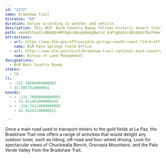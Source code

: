 ```yaml
---
id: "2172"
name: Bradshaw Trail
distance: "65"
duration: Varies according to weather and vehicle.
description: This BLM  Back Country Byway follows historic desert trails steeped in western lore and showcasing spectacular scenery.
path: ebokEhtqaU[sBWk@QiHM{NgGcdAo@qMeAgNwCcU_AaP]gDqSo|ADs@bEoTDcFhAwTEwByB{Ew@gCK_CJsDKaHRyGbDwMh@yJ`@_EB}EsA_L_BcIwF}U}B}IyDwU}@gBQyAIaHqEc[i@{ByBmNiFkQcBsGw@{Gk@kJ]{JaAcGoAgEaDeGmH{QoCwF}IgPkCsD}@}@yCuBmBkBmJiKgDyBgI{NgEaC}FgEmCwAk@m@wGwN}BeGy@{D[yCIyENyFEoBgAaEcDyOe@y@wEmGuNeYcCgDyA_DcDyFo@uAiA}EqHkQaGuSsBgEsCgEi@sByAyDy@mDkDoIm@}Cm@iBcI_QqHkV}AiEkIw\QmBi@qCcDgKwCiFuAqB}CoGwC_J{CsImAiCaEgGe@mAlC_CtAk@XWlBcEt@kCnCuEpBaGTeB^}@rBaCh@eAn@gBhAoGr@kHEo@Ok@m@_AaIsJe@{@Ie@YeC[oFV}EAiATwCEe@m@gBUmBBg@Te@lBmCXy@dAkBx@_Cr@iE`@kEv@mC`@eCv@{@dDsB`@_@lEoGdAkCvCsC`@WfAGbAy@t@_@lDqD~@o@hCgCjG}DzAs@fCmBbCsCZq@r@uCbB_CvFgEnDeD`Am@rGgCfCg@j@WrAmAt@cAzGoGlDyFxAcDhAeB~CyC`D{BxFcHx@g@`Ey@hA_@bA{@x@kAxAmAxHeElAgDhBsC|AgExEmG|BsBnBgC|BgGlAkJbCqKhDiRtAeGViFDkHOmCg@cE{Cu^yA}Jm@eDm@aBa@eD?mALqB[{B]yGCuDO_E_@sEi@mD]mF_@aDEsBcAgPHmDi@oJ_@_DUuL?aLMgC?eFY{PB{Dg@uNLaHm@cLEoQLkAb@qAPuABsJn@yDt@uH?mFb@uFBeJZiERyFx@yG@oCXwCH{CZmDNkFb@gCxD{a@a@sCDcAf@_C~BiJNsA`AyEpA{EhBoJNqAEaAd@_CbB_FrAsCZgAo@gDEwBP{BNk@dEcJ~DyFh@aAHkCZyC|@mChAeCxAmG|@aGhA{DnB{CnA_D|@iAJi@EqAeAeCCmFi@gCO{Db@eFnCgEb@kAh@{BZyBzEoIx@wBhBcBZq@vCmIhDgI|DoG~CuIrKiTxBeGx@uAdBsHvAqBnBiFNq@B{CDi@x@}BX_C^_B`CuGGuMFeDJsBx@{EZu@`A[t@s@Zm@n@oBvBiBP_@P_C@eDJu@MgFFkAnAyG\mAxDsFX_AHu@TeGXaEu@gE@sA\e@tAWhAy@b@s@hBsEXsA^{JUyDAcDTyAv@_Dp@qETwKdA_CF_ACaBc@cEo@uCOaAGgDaAiFy@mWHyC~A{PR{@nA_E~@yDjAkCFy@BuEzBoNpAgJnAaGXsBh@gBj@kAb@qDJa@^aApAoBTy@x@kHXqGDuEHg@d@oAbAkIXwAJaERc@hBuBx@gEHsAHwDpA{FLmASyBAeCmAsGHm@X[dB_@l@_@~BmErCmEh@_B|AaDNc@n@sF|BqHZkDXoFn@yDfBqE^oBp@_ChFaNx@gBfCyD`BmElCeEdB}Fx@qBrCmD|G}K|@_F^qAvDoIhByBhCmFr@eA~AgBlAgDn@mAhDeD~BaHlAeFnAcBfA}B~AsBhAaCd@s@lDwD`IoLhBaCbDqDjFaMxDcE|CaE|EsEhCeDlAeAbDmBrCoCxC_CvCyEdBmA|AgC|BeCnD}ClEgCxAyCvFoIxAkCtIiHhCkDrJuEv@MrBFrBq@^A~C|@lAN`H^d@YvA_Bz@e@bBcBhEmDvAkC|AaBn@qAf@eCzBcO|EmI~BaDxDoKxA}CpCyDpDiDbDgGbGmF|D_GdEaFVg@l@cCjAaDx@gDhCgHlDsIXa@`@]`Bg@n@a@r@eBh@gB~@cAJ[Nw@BoFIw@KUaF{J_BkC_CkDoGoG}AqB{@uBy@_FIuAReCTsADgDKw@o@iAMq@EkCoAeAs@UyAyA}G{EYc@_AgDCmDOsBBy@N_A|EoRT_@lDyCj@u@p@eAhAkDj@mAbBuCxBqCbC{E|CsDn@eA|A{DxByHNaDNw@r@{D~@uDFkCZaFNw@~@eCNiEHc@hA{BTaBHsBs@yGBgAdAgGRqF^{Ci@uG@aIl@sJ|AmKdA{EL_BTcKEgEDeB`Kkf@vH}Vd@aCFcAg@wIyAaFbDeF\aAd@mBpEgXxAoHxByF^mA~@yEbAyCRyAZwIKkIDmAhFk[Bq@Ia@c@e@eD{BYk@^gLn@gMr@kQHiTDqBbAaNIoMZaJ|@}Fh@wBbAyBx@yCdA}JbAqFrBeUzBcP|AyNr@uDh@eElCy]z@iGRqGrCsa@o@{P^{IDgDEmAy@gHImBNkAXe@nCsHh@aDIaCBqAX{C^qBIsA_@_@Ia@HuHKc@y@{Am@e@cD_AmBYsBs@oOkI}FiEUs@Ek@x@yG@{DK{BO]eAy@g@m@qDgI{BaRUaAwDyBk`@oW_AeA]m@oDsIm@{C_@uGi@mCKcBIoGg@{G{@uSm@gGu@_FoAaFo@sDMuFkAkCc@yAqJkVsFaQgCiJiCgHg@wBAoCO}@sAuFwB{Gk@sDwByJyGcRoAoGaDmIiEcIy@}BmAuEu@aGs@yD_CaHiBeGQuB\yEc@{Bq@wB}DaJkBgDo@yCIaBa@eBgEmHqF{HyEmFmDgFu@y@mD_Ci@k@m@gAmFqR_BeIcBoIcBoTmFgR[sASsCiCuFgEyHi@oAeA_FYmDwGuLe@yAQkA_AgMkAiGcBmHoA{GeEcXsFkWk@sBi@_BkIoPo@q@]MsG_B_Aa@o@k@qDmFUs@_AmGsBkFmBwGyCyGsAyDUyFWaD_A{H[{BcAkD_ByGMu@KwDY{@aAeB{F{FyAkAoCaEoAqDg@}BwAkJiBaKsEkTqDuRoAyEO{A}AsIiFsd@}B{No@yFiAqMOmAcBmHUyB]kFkCwV]_AiAuAgCkI{D_SwGw^gE{RYuB_@yGSyA[s@c@q@cD{BKs@DkB`@kDFaBIoEoIo^_CuIeAyBsByBcA_B_AiDcBuIsBmGU_BHeBYgCi@_DaDyMiCcJsEuKoAgFwBwDi@mAOwHo@kBiA_C?m@lAgGJwA?yA[_BgBwCOiAKiC?yERoIe@wDGmCHyAdAiHh@wBH_AFgCP[z@}@nBkCf@wCh@wAb@YZw@r@aDhAsCn@gJNaJNuAc@aCHi@j@uA\yD|@aHZyDbBeIb@_Ad@a@Xu@h@[`AMp@e@Zu@Hm@i@yD\yCYgFJeBnAkEbAmAlAuEHyAEy@t@uEZqEr@eD@g@WgAYI}ABYSQ_@I_ADeAEaAOw@wA{BQq@Gk@XyBpBiH^eChA}Rp@yFbBuKlAoG^eDbAwUn@sChAuH|C_LTsEHkKuAyIMmEDaCu@gIDcBL_ADmAi@eAU{BJkBdA{Ep@sEN{G^qBFoBWuM?{NFoDl@aKBqMKuF[gG_AoM[{HS{ODqDEiC_@kCc@yAQuASkB?_D?iIh@oIJsDl@{XO}HJ}B~@iI\kJOmGc@{FNgDUmBUmA_@_Fs@gEcA{@gGkD
attractions:
  - url: https://www.blm.gov/office/palm-springs-south-coast-field-office
    name: BLM Palm Springs Field Office
  - url: https://www.blm.gov/visit/bradshaw-trail-national-back-country-byway
    name: Bureau of Land Management
designations:
  - BLM Back Country Byway
states:
  - CA
ll:
  - -115.76660900000002
  - 33.5057910000001
bounds:
  - - -115.76660900000002
    - 33.411461000000145
  - - -114.74124899999998
    - 33.56243100000012

---
```


Once a main road used to transport miners to the gold fields at La Paz, the Bradshaw Trail now offers a range of activities that would delight any outdoor-lover, such as hiking, off-road and four-wheel driving. Look for spectacular views of Chuckwalla Bench, Orocopia Mountains, and the Palo Verde Valley from the Bradshaw Trail.

